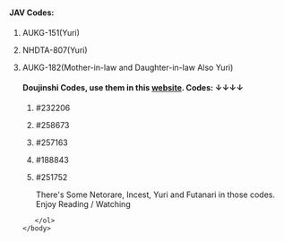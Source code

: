 <!DOCTYPE HTML>
<html>
    <title>Sauce Codes</title>
    <h3 aling="center" Sauce Codes></h3>
    <body>
        <h4>JAV Codes:</h4>
        <ol type="1">
         <li>AUKG-151(Yuri)</li><p></p>
         <li>NHDTA-807(Yuri)</li><p></p>  
         <li>AUKG-182(Mother-in-law and Daughter-in-law Also Yuri)</li><p></p>
         <h4>Doujinshi Codes, use them in this <a href="www.hentairead.com">website</a>. Codes: ↓↓↓↓ </h4> 
         <ol type="1">
             <li>#232206</li><p></p>
             <li>#258673</li><p></p>
             <li>#257163</li><p></p>
             <li>#188843</li><p></p>
             <li>#251752</li><p></p>
             There's Some Netorare, Incest, Yuri and Futanari in those codes. 
             Enjoy Reading / Watching
         </ol>
         
   
       </ol>       
    </body>
</html>
